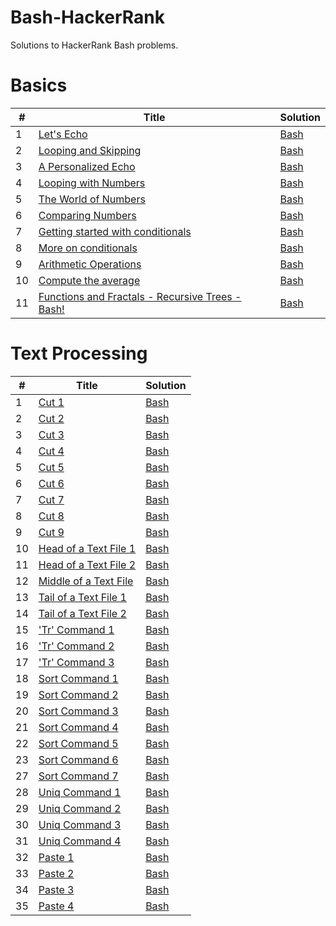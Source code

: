# Bash-HackerRank 
Solutions to HackerRank Bash problems.

<h1>Basics</h1>

<table>
    <thead>
        <tr>
            <th>#</th>
            <th>Title</th>
            <th>Solution</th>
        </tr>
    </thead>
    <tbody>
        <tr>
            <td>1</td>
            <td><a href="https://www.hackerrank.com/challenges/bash-tutorials-lets-echo/problem">Let's Echo
</a></td>
            <td><a href="https://github.com/djeada/Bash-HackerRank/blob/main/src/Basics/lets_echo.sh">Bash</a></td>
        </tr>
        <tr>
            <td>2</td>
            <td><a href="https://www.hackerrank.com/challenges/bash-tutorials---looping-and-skipping/problem">Looping and Skipping</a></td>
            <td><a href="https://github.com/djeada/Bash-HackerRank/blob/main/src/Basics/looping_and_skipping.sh">Bash</a></td>
        </tr>
        <tr>
            <td>3</td>
            <td><a href="https://www.hackerrank.com/challenges/bash-tutorials---a-personalized-echo/problem">A Personalized Echo</a></td>
            <td><a href="https://github.com/djeada/Bash-HackerRank/blob/main/src/Basics/personalized_echo.sh">Bash</a></td>
        </tr>
        <tr>
            <td>4</td>
            <td><a href="https://www.hackerrank.com/challenges/bash-tutorials---looping-with-numbers/problem">Looping with Numbers</a></td>
            <td><a href="https://github.com/djeada/Bash-HackerRank/blob/main/src/Basics/looping_with_numbers.sh">Bash</a></td>
        </tr>
        <tr>
            <td>5</td>
            <td><a href="https://www.hackerrank.com/challenges/bash-tutorials---the-world-of-numbers/problem">The World of Numbers</a></td>
            <td><a href="https://github.com/djeada/Bash-HackerRank/blob/main/src/Basics/world_of_numbers.sh">Bash</a></td>
        </tr>
        <tr>
            <td>6</td>
            <td><a href="https://www.hackerrank.com/challenges/bash-tutorials---comparing-numbers/problem">Comparing Numbers</a></td>
            <td><a href="https://github.com/djeada/Bash-HackerRank/blob/main/src/Basics/comparing_numbers.sh">Bash</a></td>
        </tr>
        <tr>
            <td>7</td>
            <td><a href="https://www.hackerrank.com/challenges/bash-tutorials---getting-started-with-conditionals/problem">Getting started with conditionals</a></td>
            <td><a href="https://github.com/djeada/Bash-HackerRank/blob/main/src/Basics/getting_started_with_conditionals.sh">Bash</a></td>
        </tr>
        <tr>
            <td>8</td>
            <td><a href="https://www.hackerrank.com/challenges/bash-tutorials---more-on-conditionals/problem">More on conditionals</a></td>
            <td><a href="https://github.com/djeada/Bash-HackerRank/blob/main/src/Basics/more_on_conditionals.sh">Bash</a></td>
        </tr>
        <tr>
            <td>9</td>
            <td><a href="https://www.hackerrank.com/challenges/bash-tutorials---arithmetic-operations/problem">Arithmetic Operations</td>
        <td><a href="https://github.com/djeada/Bash-HackerRank/blob/main/src/Basics/arithmetic_operations.sh">Bash</a></td>
        </tr>
        <tr>
            <td>10</td>
            <td><a href="https://www.hackerrank.com/challenges/bash-tutorials---compute-the-average/problem">Compute the average</a></td>
            <td><a href="https://github.com/djeada/Bash-HackerRank/blob/main/src/Basics/compute_the_average.sh">Bash</a></td>
        </tr>
        <tr>
            <td>11</td>
            <td><a href="https://www.hackerrank.com/challenges/fractal-trees-all/problem">Functions and Fractals - Recursive Trees - Bash!</a></td>
            <td><a href="">Bash</a></td>
        </tr>
    </tbody>
</table>

<h1>Text Processing</h1>

<table>
    <thead>
        <tr>
            <th>#</th>
            <th>Title</th>
            <th>Solution</th>
        </tr>
    </thead>
    <tbody>
        <tr>
            <td>1</td>
            <td><a href="https://www.hackerrank.com/challenges/text-processing-cut-1/problem">Cut 1</a></td>
            <td><a href="https://github.com/djeada/Bash-HackerRank/blob/main/src/TextProcessing/cut_1.sh">Bash</a></td>
        </tr>
        <tr>
            <td>2</td>
            <td><a href="https://www.hackerrank.com/challenges/text-processing-cut-2/problem">Cut 2</a></td>
            <td><a href="https://github.com/djeada/Bash-HackerRank/blob/main/src/TextProcessing/cut_2.sh">Bash</a></td>
        </tr>
        <tr>
            <td>3</td>
            <td><a href="https://www.hackerrank.com/challenges/text-processing-cut-3/problem">Cut 3</a></td>
            <td><a href="https://github.com/djeada/Bash-HackerRank/blob/main/src/TextProcessing/cut_3.sh">Bash</a></td>
        </tr>
        <tr>
            <td>4</td>
            <td><a href="https://www.hackerrank.com/challenges/text-processing-cut-4/problem">Cut 4</a></td>
            <td><a href="https://github.com/djeada/Bash-HackerRank/blob/main/src/TextProcessing/cut_4.sh">Bash</a></td>
        </tr>
        <tr>
            <td>5</td>
            <td><a href="https://www.hackerrank.com/challenges/text-processing-cut-5/problem">Cut 5</a></td>
            <td><a href="https://github.com/djeada/Bash-HackerRank/blob/main/src/TextProcessing/cut_5.sh">Bash</a></td>
        </tr>
        <tr>
            <td>6</td>
            <td><a href="https://www.hackerrank.com/challenges/text-processing-cut-6/problem">Cut 6</a></td>
            <td><a href="https://github.com/djeada/Bash-HackerRank/blob/main/src/TextProcessing/cut_6.sh">Bash</a></td>
        </tr>
        <tr>
            <td>7</td>
            <td><a href="https://www.hackerrank.com/challenges/text-processing-cut-7/problem">Cut 7</a></td>
            <td><a href="https://github.com/djeada/Bash-HackerRank/blob/main/src/TextProcessing/cut_7.sh">Bash</a></td>
        </tr>
        <tr>
            <td>8</td>
            <td><a href="https://www.hackerrank.com/challenges/text-processing-cut-8/problem">Cut 8</a></td>
            <td><a href="https://github.com/djeada/Bash-HackerRank/blob/main/src/TextProcessing/cut_8.sh">Bash</a></td>
        </tr>
        <tr>
            <td>9</td>
            <td><a href="https://www.hackerrank.com/challenges/text-processing-cut-9/problem">Cut 9</td>
        <td><a href="https://github.com/djeada/Bash-HackerRank/blob/main/src/TextProcessing/cut_9.sh">Bash</a></td>
        </tr>
        <tr>
            <td>10</td>
            <td><a href="https://www.hackerrank.com/challenges/text-processing-head-1/problem">Head of a Text File 1</a></td>
            <td><a href="https://github.com/djeada/Bash-HackerRank/blob/main/src/TextProcessing/head_1.sh">Bash</a></td>
        </tr>
        <tr>
            <td>11</td>
            <td><a href="https://www.hackerrank.com/challenges/text-processing-head-2/problem">Head of a Text File 2</a></td>
            <td><a href="https://github.com/djeada/Bash-HackerRank/blob/main/src/TextProcessing/head_2.sh">Bash</a></td>
        </tr>
        <tr>
            <td>12</td>
            <td><a href="https://www.hackerrank.com/challenges/text-processing-in-linux---the-middle-of-a-text-file/problem">Middle of a Text File</a></td>
            <td><a href="">Bash</a></td>
        </tr>
        <tr>
            <td>13</td>
            <td><a href="https://www.hackerrank.com/challenges/text-processing-tail-1/problem">Tail of a Text File 1</a></td>
            <td><a href="https://github.com/djeada/Bash-HackerRank/blob/main/src/TextProcessing/tail_1.sh">Bash</a></td>
        </tr>
        <tr>
            <td>14</td>
            <td><a href="https://www.hackerrank.com/challenges/text-processing-tail-2/problem">Tail of a Text File 2</a></td>
            <td><a href="https://github.com/djeada/Bash-HackerRank/blob/main/src/TextProcessing/tail_2.sh">Bash</a></td>
        </tr>
        <tr>
            <td>15</td>
            <td><a href="https://www.hackerrank.com/challenges/text-processing-tr-1/problem">'Tr' Command 1</a></td>
            <td><a href="https://github.com/djeada/Bash-HackerRank/blob/main/src/TextProcessing/tr_1.sh">Bash</a></td>
        </tr>
        <tr>
            <td>16</td>
            <td><a href="https://www.hackerrank.com/challenges/text-processing-tr-2/problem">'Tr' Command 2</a></td>
            <td><a href="https://github.com/djeada/Bash-HackerRank/blob/main/src/TextProcessing/tr_2.sh">Bash</a></td>
        </tr>
        <tr>
            <td>17</td>
            <td><a href="https://www.hackerrank.com/challenges/text-processing-tr-3/problem">'Tr' Command 3</a></td>
            <td><a href="https://github.com/djeada/Bash-HackerRank/blob/main/src/TextProcessing/tr_3.sh">Bash</a></td>
        </tr>
        <tr>
            <td>18</td>
            <td><a href="https://www.hackerrank.com/challenges/text-processing-sort-1/problem">Sort Command 1</a></td>
            <td><a href="https://github.com/djeada/Bash-HackerRank/blob/main/src/TextProcessing/sort_1.sh">Bash</a></td>
        </tr>
        <tr>
            <td>19</td>
            <td><a href="https://www.hackerrank.com/challenges/text-processing-sort-2/problem">Sort Command 2</a></td>
            <td><a href="https://github.com/djeada/Bash-HackerRank/blob/main/src/TextProcessing/sort_2.sh">Bash</a></td>
        </tr>
        <tr>
            <td>20</td>
            <td><a href="https://www.hackerrank.com/challenges/text-processing-sort-3/problem">Sort Command 3</a></td>
            <td><a href="https://github.com/djeada/Bash-HackerRank/blob/main/src/TextProcessing/sort_3.sh">Bash</a></td>
        </tr>
        <tr>
            <td>21</td>
            <td><a href="https://www.hackerrank.com/challenges/text-processing-sort-4/problem">Sort Command 4</a></td>
            <td><a href="https://github.com/djeada/Bash-HackerRank/blob/main/src/TextProcessing/sort_4.sh">Bash</a></td>
        </tr>
        <tr>
            <td>22</td>
            <td><a href="https://www.hackerrank.com/challenges/text-processing-sort-5/problem">Sort Command 5</a></td>
            <td><a href="https://github.com/djeada/Bash-HackerRank/blob/main/src/TextProcessing/sort_5.sh">Bash</a></td>
        </tr>
        <tr>
            <td>23</td>
            <td><a href="https://www.hackerrank.com/challenges/text-processing-sort-6/problem">Sort Command 6</a></td>
            <td><a href="https://github.com/djeada/Bash-HackerRank/blob/main/src/TextProcessing/sort_6.sh">Bash</a></td>
        </tr>
        <tr>
            <td>27</td>
            <td><a href="https://www.hackerrank.com/challenges/text-processing-sort-7/problem">Sort Command 7</a></td>
            <td><a href="https://github.com/djeada/Bash-HackerRank/blob/main/src/TextProcessing/sort_7.sh">Bash</a></td>
        </tr>
        <tr>
            <td>28</td>
            <td><a href="https://www.hackerrank.com/challenges/text-processing-in-linux-the-uniq-command-1/problem">Uniq Command 1</a></td>
            <td><a href="https://github.com/djeada/Bash-HackerRank/blob/main/src/TextProcessing/uniq_1.sh">Bash</a></td>
        </tr>
        <tr>
            <td>29</td>
            <td><a href="https://www.hackerrank.com/challenges/text-processing-in-linux-the-uniq-command-2/problem">Uniq Command 2</a></td>
            <td><a href="https://github.com/djeada/Bash-HackerRank/blob/main/src/TextProcessing/uniq_2.sh">Bash</a></td>
        </tr>
        <tr>
            <td>30</td>
            <td><a href="https://www.hackerrank.com/challenges/text-processing-in-linux-the-uniq-command-3/problem">Uniq Command 3</a></td>
            <td><a href="https://github.com/djeada/Bash-HackerRank/blob/main/src/TextProcessing/uniq_3.sh">Bash</a></td>
        </tr>
        <tr>
            <td>31</td>
            <td><a href="https://www.hackerrank.com/challenges/text-processing-in-linux-the-uniq-command-4/problem">Uniq Command 4</a></td>
            <td><a href="https://github.com/djeada/Bash-HackerRank/blob/main/src/TextProcessing/uniq_4.sh">Bash</a></td>
        </tr>
        <tr>
            <td>32</td>
            <td><a href="https://www.hackerrank.com/challenges/paste-1/problem">Paste 1</a></td>
            <td><a href="https://www.hackerrank.com/challenges/paste-1/problem">Bash</a></td>
        </tr>
        <tr>
            <td>33</td>
            <td><a href="https://www.hackerrank.com/challenges/paste-2/problem">Paste 2</a></td>
            <td><a href="https://www.hackerrank.com/challenges/paste-2/problem">Bash</a></td>
        </tr>
        <tr>
            <td>34</td>
            <td><a href="https://www.hackerrank.com/challenges/paste-3/problem">Paste 3</a></td>
            <td><a href="https://www.hackerrank.com/challenges/paste-3/problem">Bash</a></td>
        </tr>
        <tr>
            <td>35</td>
            <td><a href="https://www.hackerrank.com/challenges/paste-4/problem">Paste 4</a></td>
            <td><a href="https://www.hackerrank.com/challenges/paste-4/problem">Bash</a></td>
        </tr>
    </tbody>
</table>
